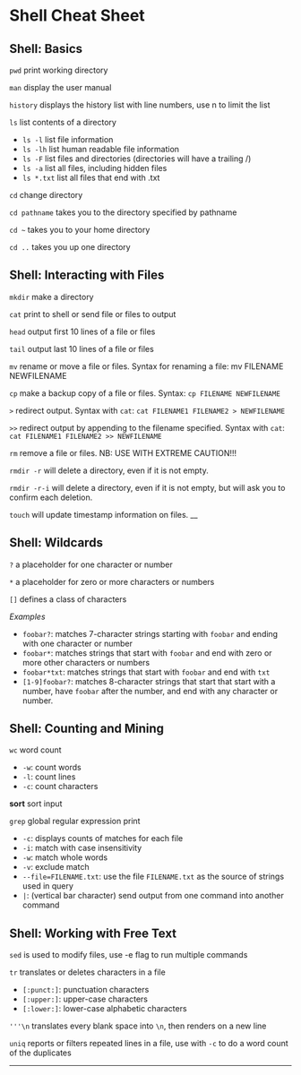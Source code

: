 # Shell Cheat Sheet
## Shell: Basics

`pwd` print working directory

`man` display the user manual

`history` displays the history list with line numbers, use n to limit the list

`ls` list contents of a directory

* `ls -l` list file information
* `ls -lh` list human readable file information
* `ls -F` list files and directories (directories will have a trailing /)
* `ls -a` list all files, including hidden files
* `ls *.txt` list all files that end with .txt

`cd` change directory

`cd pathname` takes you to the directory specified by pathname

`cd ~` takes you to your home directory

`cd ..` takes you up one directory

## Shell: Interacting with Files

`mkdir` make a directory

`cat` print to shell or send file or files to output

`head` output first 10 lines of a file or files

`tail` output last 10 lines of a file or files

`mv` rename or move a file or files. Syntax for renaming a file: mv FILENAME NEWFILENAME

`cp` make a backup copy of a file or files. Syntax: `cp FILENAME NEWFILENAME`

`>` redirect output. Syntax with `cat`: `cat FILENAME1 FILENAME2 > NEWFILENAME`

`>>` redirect output by appending to the filename specified. Syntax with `cat`: `cat FILENAME1 FILENAME2 >> NEWFILENAME`

`rm` remove a file or files. NB: USE WITH EXTREME CAUTION!!!

`rmdir -r` will delete a directory, even if it is not empty.

`rmdir -r-i` will delete a directory, even if it is not empty, but will ask you to confirm each deletion.

`touch` will update timestamp information on files. __

## Shell: Wildcards

`?` a placeholder for one character or number

`*` a placeholder for zero or more characters or numbers

`[]` defines a class of characters

*Examples*

* `foobar?`: matches 7-character strings starting with `foobar` and ending with one character or number
* `foobar*`: matches strings that start with `foobar` and end with zero or more other characters or numbers
* `foobar*txt`: matches strings that start with `foobar` and end with `txt`
* `[1-9]foobar?`: matches 8-character strings that start that start with a number, have `foobar` after the number, and end with any character or number.

## Shell: Counting and Mining

`wc` word count

* `-w`: count words
* `-l`: count lines
* `-c`: count characters

**sort** sort input

`grep` global regular expression print

* `-c`: displays counts of matches for each file
* `-i`: match with case insensitivity
* `-w`: match whole words
* `-v`: exclude match
* `--file=FILENAME.txt`: use the file `FILENAME.txt` as the source of strings used in query
* `|`: (vertical bar character) send output from one command into another command

## Shell: Working with Free Text

`sed` is used to modify files, use -e flag to run multiple commands

`tr` translates or deletes characters in a file

* `[:punct:]`: punctuation characters
* `[:upper:]`: upper-case characters
* `[:lower:]`: lower-case alphabetic characters

`'''\n` translates every blank space into `\n`, then renders on a new line

`uniq` reports or filters repeated lines in a file, use with `-c` to do a word count of the duplicates

--------

